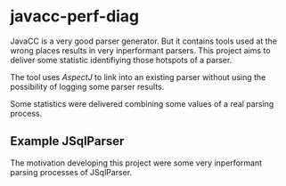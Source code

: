 # javacc-perf-diag

JavaCC is a very good parser generator. But it contains tools used at the wrong places results in very inperformant parsers. This project aims to deliver some statistic identifiying those hotspots of a parser.

The tool uses *AspectJ* to link into an existing parser without using the possibility of logging some parser results.

Some statistics were delivered combining some values of a real parsing process.

## Example JSqlParser

The motivation developing this project were some very inperformant parsing processes of JSqlParser. 
